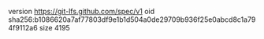 version https://git-lfs.github.com/spec/v1
oid sha256:b1086620a7af77803df9e1b1d504a0de29709b936f25e0abcd8c1a794f9112a6
size 4195

